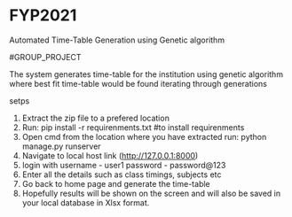 # FYP2021
 Automated Time-Table Generation using Genetic algorithm

#GROUP_PROJECT

The system generates time-table for the institution using genetic algorithm
where best fit time-table would be found iterating through generations

setps
1. Extract the zip file to a prefered location
2. Run: pip install -r requirenments.txt #to install requirenments
3. Open cmd from the location where you have extracted 
   run: python manage.py runserver
4. Navigate to local host link (http://127.0.0.1:8000)
5. login with username - user1
              password - password@123
6. Enter all the details such as class timings, subjects etc
7. Go back to home page and generate the time-table
8. Hopefully results will be shown on the screen and will also be saved in your local database in Xlsx format.
